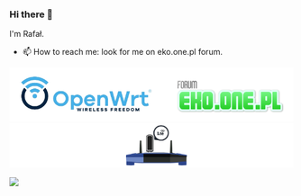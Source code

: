 ### Hi there 👋

I'm Rafał.

- 📫 How to reach me: look for me on eko.one.pl forum.

![](https://raw.githubusercontent.com/4IceG/Personal_data/master/oe.png)
![](https://raw.githubusercontent.com/4IceG/Personal_data/master/oem.png)


![](https://komarev.com/ghpvc/?username=4IceG&color=green&label=PROFILE+VIEWS)

<!--
**4IceG/4IceG** is a ✨ _special_ ✨ repository because its `README.md` (this file) appears on your GitHub profile.

Here are some ideas to get you started:

- 🔭 I’m currently working on ...
- 🌱 I’m currently learning ...
- 👯 I’m looking to collaborate on ...
- 🤔 I’m looking for help with ...
- 💬 Ask me about ...
- 📫 How to reach me: ...
- 😄 Pronouns: ...
- ⚡ Fun fact: ...
-->

